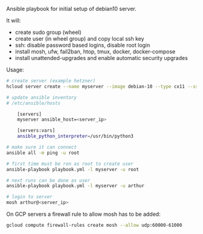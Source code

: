 Ansible playbook for initial setup of debian10 server.

It will:

- create sudo group (wheel)
- create user (in wheel group) and copy local ssh key
- ssh: disable password based logins, disable root login
- install mosh, ufw, fail2ban, htop, tmux, docker, docker-compose
- install unattended-upgrades and enable automatic security upgrades

Usage:

```sh
# create server (example hetzner)
hcloud server create --name myserver --image debian-10 --type cx11 --ssh-key 123

# update ansible inventory
# /etc/ansible/hosts

    [servers]
    myserver ansible_host=<server_ip>

    [servers:vars]
    ansible_python_interpreter=/usr/bin/python3

# make sure it can connect
ansible all -m ping -u root

# first time must be ron as root to create user
ansible-playbook playbook.yml -l myserver -u root

# next runs can be done as user
ansible-playbook playbook.yml -l myserver -u arthur

# login to server
mosh arthur@<server_ip>
```

On GCP servers a firewall rule to allow mosh has to be added:

```sh
gcloud compute firewall-rules create mosh --allow udp:60000-61000
```
